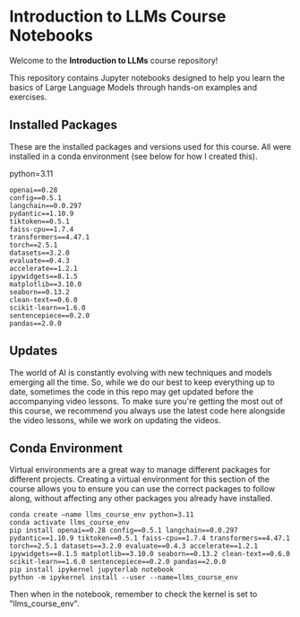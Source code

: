 # Introduction to LLMs Course Notebooks

Welcome to the **Introduction to LLMs** course repository! 

This repository contains Jupyter notebooks designed to help you learn the basics of Large Language Models through hands-on examples and exercises.

## Installed Packages

These are the installed packages and versions used for this course. All were installed in a conda environment (see below for how I created this). 

python=3.11

```
openai==0.28 
config==0.5.1 
langchain==0.0.297 
pydantic==1.10.9 
tiktoken==0.5.1 
faiss-cpu==1.7.4 
transformers==4.47.1 
torch==2.5.1 
datasets==3.2.0 
evaluate==0.4.3 
accelerate==1.2.1 
ipywidgets==8.1.5 
matplotlib==3.10.0 
seaborn==0.13.2 
clean-text==0.6.0 
scikit-learn==1.6.0 
sentencepiece==0.2.0 
pandas==2.0.0
```

## Updates

The world of AI is constantly evolving with new techniques and models emerging all the time. So, while we do our best to keep everything up to date, sometimes the code in this repo may get updated before the accompanying video lessons. To make sure you're getting the most out of this course, we recommend you always use the latest code here alongside the video lessons, while we work on updating the videos. 

## Conda Environment

Virtual environments are a great way to manage different packages for different projects. Creating a virtual environment for this section of the course allows you to ensure you can use the correct packages to follow along, without affecting any other packages you already have installed. 

```
conda create –name llms_course_env python=3.11
conda activate llms_course_env
pip install openai==0.28 config==0.5.1 langchain==0.0.297 pydantic==1.10.9 tiktoken==0.5.1 faiss-cpu==1.7.4 transformers==4.47.1 torch==2.5.1 datasets==3.2.0 evaluate==0.4.3 accelerate==1.2.1 ipywidgets==8.1.5 matplotlib==3.10.0 seaborn==0.13.2 clean-text==0.6.0 scikit-learn==1.6.0 sentencepiece==0.2.0 pandas==2.0.0
pip install ipykernel jupyterlab notebook
python -m ipykernel install --user --name=llms_course_env
```

Then when in the notebook, remember to check the kernel is set to "llms_course_env". 
